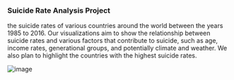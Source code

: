 ###  Suicide Rate Analysis Project

the suicide rates of various countries around the world between the years 1985 to 2016. Our visualizations aim to show the relationship between suicide rates and various factors that contribute to suicide, such as age, income rates, generational groups, and potentially climate and weather. We also plan to highlight the countries with the highest suicide rates.  

![image](https://github.com/user-attachments/assets/bf66e519-e8cd-424f-afba-c77962eed0f2)

